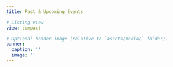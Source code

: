 ```yaml
---
title: Past & Upcoming Events

# Listing view
view: compact

# Optional header image (relative to `assets/media/` folder).
banner:
  caption: ''
  image: ''
---
```


